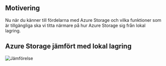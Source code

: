 
## <a name="motivation"></a>Motivering

Nu när du känner till fördelarna med Azure Storage och vilka funktioner som är tillgängliga ska vi titta närmare på hur Azure Storage sig från lokal lagring.

## <a name="azure-storage-vs-on-premises-storage"></a>Azure Storage jämfört med lokal lagring

![Jämförelse](../images/Comparison.png)
